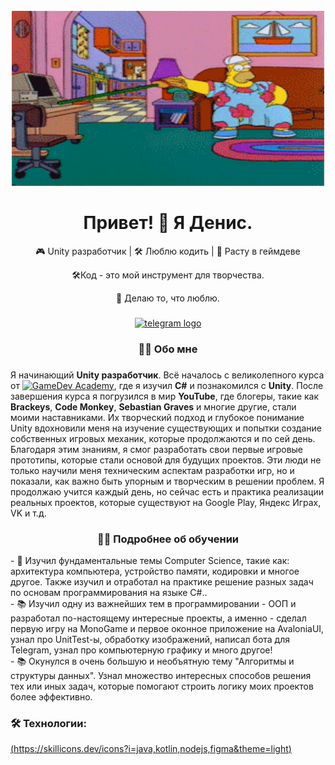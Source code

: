 <br clear="both">

<div align="center">
  <img height="280" width="500" src="https://github.com/DenisPavlov0/DenisPavlov0/blob/main/epU.gif"/>
</div>

###

<h1 align="center">Привет! 👋 Я Денис.</h1>
<p align="center">🎮 Unity разработчик | 🛠️ Люблю кодить | 🌱 Расту в геймдеве</p>
<p align="center">🛠️Код - это мой инструмент для творчества.</p>
<p align="center">🌟 Делаю то, что люблю.</p>

###

<div align="center">
  <a href="https://t.me/Scribe13" target="_blank">
    <img src="https://img.shields.io/static/v1?message=Telegram&logo=telegram&label=&color=2CA5E0&logoColor=white&labelColor=&style=for-the-badge" height="25" alt="telegram logo"  />
  </a>
</div>

###
<h3 align="center">👨‍💻  Обо мне</h3>

###
<p align="left">Я начинающий <strong>Unity разработчик</strong>. Всё началось с великолепного курса от <a href="https://gamedev-academy.com"><img src="https://img.shields.io/badge/GameDev%20Academy-0077B5?style=for-the-badge&logo=Academy&logoColor=white" alt="GameDev Academy"></a>, где я изучил <strong>C#</strong> и познакомился с <strong>Unity</strong>. После завершения курса я погрузился в мир <strong>YouTube</strong>, где блогеры, такие как <strong>Brackeys</strong>, <strong>Code Monkey</strong>, <strong>Sebastian Graves</strong> и многие другие, стали моими наставниками. Их творческий подход и глубокое понимание Unity вдохновили меня на изучение существующих и попытки создание собственных игровых механик, которые продолжаются и по сей день. Благодаря этим знаниям, я смог разработать свои первые игровые прототипы, которые стали основой для будущих проектов. Эти люди не только научили меня техническим аспектам разработки игр, но и показали, как важно быть упорным и творческим в решении проблем. Я продолжаю учится каждый день, но сейчас есть и практика реализации реальных проектов, которые существуют на Google Play, Яндекс Играх, VK и т.д.</p>

<h3 align="center">👨‍💻  Подробнее об обучении</h3>

<p>- 🔭 Изучил фундаментальные темы Computer Science, такие как: архитектура компьютера, устройство памяти, кодировки и многое другое. Также изучил и отработал на практике решение разных задач по основам программирования на языке C#..<br>- 📚 Изучил одну из важнейших тем в программировании - ООП и разработал по-настоящему интересные проекты, а именно - сделал первую игру на MonoGame и первое оконное приложение на AvaloniaUI, узнал про UnitTest-ы, обработку изображений, написал бота для Telegram, узнал про компьютерную графику и много другое!<br>- 📚 Окунулся в очень большую и необъятную тему "Алгоритмы и структуры данных". Узнал множество интересных способов решения тех или иных задач, которые помогают строить логику моих проектов более эффективно.</p>

<h3 align=“left”>🛠 Технологии:</h3>

[(https://skillicons.dev/icons?i=java,kotlin,nodejs,figma&theme=light)](https://skillicons.dev)


